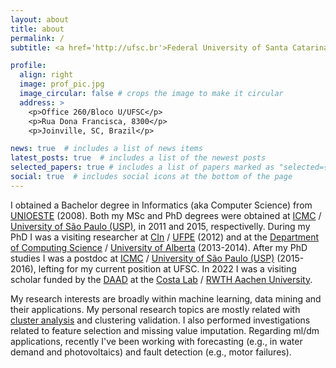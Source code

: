 ```yaml
---
layout: about
title: about
permalink: /
subtitle: <a href='http://ufsc.br'>Federal University of Santa Catarina</a>, Assistant Professor (2016-Current).

profile:
  align: right
  image: prof_pic.jpg
  image_circular: false # crops the image to make it circular
  address: >
    <p>Office 260/Bloco U/UFSC</p>
    <p>Rua Dona Francisca, 8300</p>
    <p>Joinville, SC, Brazil</p>

news: true  # includes a list of news items
latest_posts: true  # includes a list of the newest posts
selected_papers: true # includes a list of papers marked as "selected={true}"
social: true  # includes social icons at the bottom of the page
---
```


I obtained a Bachelor degree in Informatics (aka Computer Science) from [UNIOESTE](http://unioeste.br) (2008). Both my MSc and PhD degrees were obtained at [ICMC](https://www.icmc.usp.br/en/) / [University of São Paulo (USP)](http://usp.br), in 2011 and 2015, respectivelly. During my PhD I was a visiting researcher at [CIn](https://portal.cin.ufpe.br/) / [UFPE](https://www.ufpe.br/) (2012) and at the [Department of Computing Science](https://www.ualberta.ca/computing-science/index.html) / [University of Alberta](https://www.ualberta.ca/index.html) (2013-2014). After my PhD studies I was a postdoc at [ICMC](https://www.icmc.usp.br/en/) / [University of São Paulo (USP)](http://usp.br) (2015-2016), lefting for my current position at UFSC. In 2022 I was a visiting scholar funded by the [DAAD](https://www.daad.org/en/) at the [Costa Lab](https://costalab.org/) / [RWTH Aachen University](https://www.rwth-aachen.de/).

My research interests are broadly within machine learning, data mining and their applications. My personal research topics are mostly related with [cluster analysis](https://en.wikipedia.org/wiki/Cluster_analysis) and clustering validation. I also performed investigations related to feature selection and missing value imputation. Regarding ml/dm applications, recently I've been working with forecasting (e.g., in water demand and photovoltaics) and fault detection (e.g., motor failures).